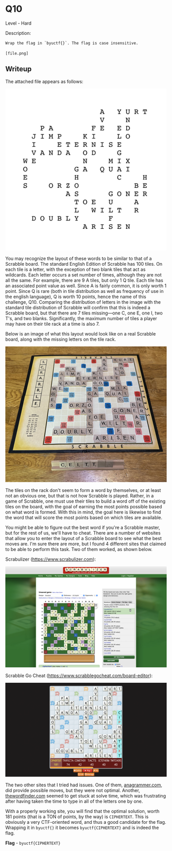 # Q10
Level - Hard

Description:
```
Wrap the flag in `byuctf{}`. The flag is case insensitive.

[file.png]
```

## Writeup
The attached file appears as follows:

![](./file.png)

You may recognize the layout of these words to be similar to that of a Scrabble board.  The standard English Edition of Scrabble has 100 tiles. On each tile is a letter, with the exception of two blank tiles that act as wildcards.  Each letter occurs a set number of times, although they are not all the same.  For example, there are 9 A tiles, but only 1 Q tile.  Each tile has an associated point value as well.  Since A is fairly common, it is only worth 1 point.  Since Q is rare (both in tile distribution as well as frequency of use in the english language), Q is worth 10 points, hence the name of this challenge, Q10.  Comparing the distribution of letters in the image with the standard tile distribution of Scrabble will confirm that this is indeed a Scrabble board, but that there are 7 tiles missing—one C, one E, one I, two T's, and two blanks.  Significantly, the maximum number of tiles a player may have on their tile rack at a time is also 7.

Below is an image of what this layout would look like on a real Scrabble board, along with the missing letters on the tile rack.

![](realboard.jpg)

The tiles on the rack don't seem to form a word by themselves, or at least not an obvious one, but that is not how Scrabble is played.  Rather, in a game of Scrabble, one must use their tiles to build a word off of the existing tiles on the board, with the goal of earning the most points possible based on what word is formed.  With this in mind, the goal here is likewise to find the word that will score the most points based on which tiles are available.

You might be able to figure out the best word if you're a Scrabble master, but for the rest of us, we'll have to cheat.  There are a number of websites that allow you to enter the layout of a Scrabble board to see what the best moves are.  I'm sure there are more, but I found 4 different sites that claimed to be able to perform this task.  Two of them worked, as shown below.

Scrabulizer (https://www.scrabulizer.com):

![](scrabulizer.png)

Scrabble Go Cheat (https://www.scrabblegocheat.com/board-editor):

![](scrabblegocheat.png)

The two other sites that I tried had issues.  One of them, [anagrammer.com](https://www.anagrammer.com/scrabble-board-solver/), did provide possible moves, but they were not optimal.  Another, [thewordfinder.com](https://www.thewordfinder.com/board-solver/scrabble/) seemed to get stuck at solve time, which was frustrating after having taken the time to type in all of the letters one by one.

With a properly working site, you will find that the optimal solution, worth 181 points (that is a TON of points, by the way) is `CIPHERTEXT`.  This is obviously a very CTF-oriented word, and thus a good candidate for the flag.  Wrapping it in `byuctf{}` it becomes `byuctf{CIPHERTEXT}` and is indeed the flag.

**Flag** - `byuctf{CIPHERTEXT}`